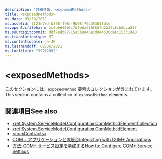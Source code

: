 ```yaml
---
description: '詳細情報: <exposedMethods>'
title: <exposedMethods>
ms.date: 03/30/2017
ms.assetid: 7f21d7ed-b268-498a-9b08-76c38361fd1e
ms.openlocfilehash: 3c9b9690b2c7d9e6a629785fd3227cbcb0bca50f
ms.sourcegitcommit: ddf7edb67715a5b9a45e3dd44536dabc153c1de0
ms.translationtype: MT
ms.contentlocale: ja-JP
ms.lasthandoff: 02/06/2021
ms.locfileid: "99782092"
---
```

# \<exposedMethods>

<span data-ttu-id="37773-102">このセクションには、`exposedMethod` 要素のコレクションが含まれています。</span><span class="sxs-lookup"><span data-stu-id="37773-102">This section contains a collection of `exposedMethod` elements.</span></span>  
  
## <a name="see-also"></a><span data-ttu-id="37773-103">関連項目</span><span class="sxs-lookup"><span data-stu-id="37773-103">See also</span></span>

- <xref:System.ServiceModel.Configuration.ComMethodElementCollection>
- <xref:System.ServiceModel.Configuration.ComMethodElement>
- [\<comContracts>](comcontracts.md)
- [<span data-ttu-id="37773-104">COM + アプリケーションとの統合</span><span class="sxs-lookup"><span data-stu-id="37773-104">Integrating with COM+ Applications</span></span>](../../../wcf/feature-details/integrating-with-com-plus-applications.md)
- [<span data-ttu-id="37773-105">方法: COM+ サービス設定を構成する</span><span class="sxs-lookup"><span data-stu-id="37773-105">How to: Configure COM+ Service Settings</span></span>](../../../wcf/feature-details/how-to-configure-com-service-settings.md)
